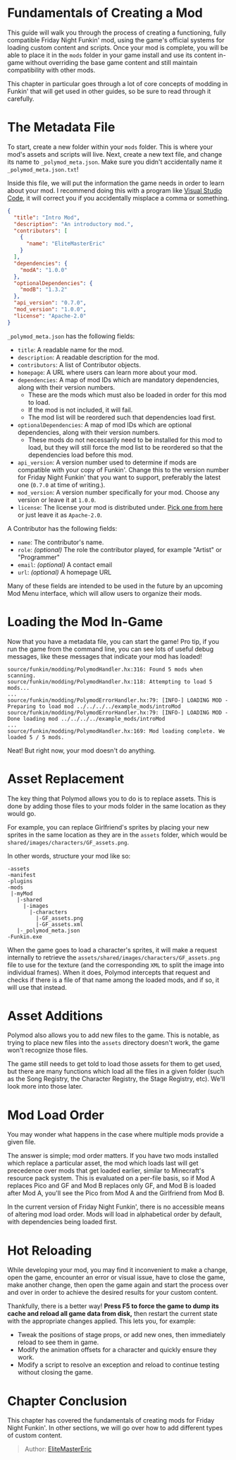 [tags]: / "beginner,introduction"
# Fundamentals of Creating a Mod

This guide will walk you through the process of creating a functioning, fully compatible Friday Night Funkin' mod, using the game's official systems for loading custom content and scripts. Once your mod is complete, you will be able to place it in the `mods` folder in your game install and use its content in-game without overriding the base game content and still maintain compatibility with other mods.

This chapter in particular goes through a lot of core concepts of modding in Funkin' that will get used in other guides, so be sure to read through it carefully.

# The Metadata File

To start, create a new folder within your `mods` folder. This is where your mod's assets and scripts will live. Next, create a new text file, and change its name to `_polymod_meta.json`. Make sure you didn't accidentally name it `_polymod_meta.json.txt`!

Inside this file, we will put the information the game needs in order to learn about your mod. I recommend doing this with a program like [Visual Studio Code](https://code.visualstudio.com/), it will correct you if you accidentally misplace a comma or something.

```json
{
  "title": "Intro Mod",
  "description": "An introductory mod.",
  "contributors": [
    {
      "name": "EliteMasterEric"
    }
  ],
  "dependencies": {
    "modA": "1.0.0"
  },
  "optionalDependencies": {
    "modB": "1.3.2"
  },
  "api_version": "0.7.0",
  "mod_version": "1.0.0",
  "license": "Apache-2.0"
}
```

`_polymod_meta.json` has the following fields:

- `title`: A readable name for the mod.
- `description`: A readable description for the mod.
- `contributors`: A list of Contributor objects.
- `homepage`: A URL where users can learn more about your mod.
- `dependencies`: A map of mod IDs which are mandatory dependencies, along with their version numbers.
  - These are the mods which must also be loaded in order for this mod to load.
  - If the mod is not included, it will fail.
  - The mod list will be reordered such that dependencies load first.
- `optionalDependencies`: A map of mod IDs which are optional dependencies, along with their version numbers.
  - These mods do not necessarily need to be installed for this mod to load, but they will still force the mod list to be reordered so that the dependencies load before this mod.
- `api_version`: A version number used to determine if mods are compatible with your copy of Funkin'. Change this to the version number for Friday Night Funkin' that you want to support, preferably the latest one (`0.7.0` at time of writing.).
- `mod_version`: A version number specifically for your mod. Choose any version or leave it at `1.0.0`.
- `license`: The license your mod is distributed under. [Pick one from here](https://opensource.org/licenses) or just leave it as `Apache-2.0`.

A Contributor has the following fields:

- `name`: The contributor's name.
- `role`: *(optional)* The role the contributor played, for example "Artist" or "Programmer"
- `email`: *(optional)* A contact email
- `url`: *(optional)* A homepage URL

Many of these fields are intended to be used in the future by an upcoming Mod Menu interface, which will allow users to organize their mods.

# Loading the Mod In-Game

Now that you have a metadata file, you can start the game! Pro tip, if you run the game from the command line, you can see lots of useful debug messages, like these messages that indicate your mod has loaded!

```shell
source/funkin/modding/PolymodHandler.hx:316: Found 5 mods when scanning.
source/funkin/modding/PolymodHandler.hx:118: Attempting to load 5 mods...
...
source/funkin/modding/PolymodErrorHandler.hx:79: [INFO-] LOADING MOD - Preparing to load mod ../../../../example_mods/introMod
source/funkin/modding/PolymodErrorHandler.hx:79: [INFO-] LOADING MOD - Done loading mod ../../../../example_mods/introMod
...
source/funkin/modding/PolymodHandler.hx:169: Mod loading complete. We loaded 5 / 5 mods.
```

Neat! But right now, your mod doesn't do anything.

# Asset Replacement

The key thing that Polymod allows you to do is to replace assets. This is done by adding those files to your mods folder in the same location as they would go.

For example, you can replace Girlfriend's sprites by placing your new sprites in the same location as they are in the `assets` folder, which would be `shared/images/characters/GF_assets.png`.

In other words, structure your mod like so:

```
-assets
-manifest
-plugins
-mods
 |-myMod
   |-shared
     |-images
       |-characters
         |-GF_assets.png
         |-GF_assets.xml
   |-_polymod_meta.json
-Funkin.exe
```

When the game goes to load a character's sprites, it will make a request internally to retrieve the `assets/shared/images/characters/GF_assets.png` file to use for the texture (and the corresponding `XML` to split the image into individual frames). When it does, Polymod intercepts that request and checks if there is a file of that name among the loaded mods, and if so, it will use that instead.

# Asset Additions

Polymod also allows you to add new files to the game. This is notable, as trying to place new files into the `assets` directory doesn't work, the game won't recognize those files.

The game still needs to get told to load those assets for them to get used, but there are many functions which load all the files in a given folder (such as the Song Registry, the Character Registry, the Stage Registry, etc). We'll look more into those later.

# Mod Load Order

You may wonder what happens in the case where multiple mods provide a given file.

The answer is simple; mod order matters. If you have two mods installed which replace a particular asset, the mod which loads last will get precedence over mods that get loaded earlier, similar to Minecraft's resource pack system. This is evaluated on a per-file basis, so if Mod A replaces Pico and GF and Mod B replaces only GF, and Mod B is loaded after Mod A, you'll see the Pico from Mod A and the Girlfriend from Mod B.

In the current version of Friday Night Funkin', there is no accessible means of altering mod load order. Mods will load in alphabetical order by default, with dependencies being loaded first.

# Hot Reloading

While developing your mod, you may find it inconvenient to make a change, open the game, encounter an error or visual issue, have to close the game, make another change, then open the game again and start the process over and over in order to achieve the desired results for your custom content.

Thankfully, there is a better way! **Press F5 to force the game to dump its cache and reload all game data from disk,** then restart the current state with the appropriate changes applied. This lets you, for example:

- Tweak the positions of stage props, or add new ones, then immediately reload to see them in game.
- Modify the animation offsets for a character and quickly ensure they work.
- Modify a script to resolve an exception and reload to continue testing without closing the game.

# Chapter Conclusion

This chapter has covered the fundamentals of creating mods for Friday Night Funkin'. In other sections, we will go over how to add different types of custom content.

> Author: [EliteMasterEric](https://github.com/EliteMasterEric)